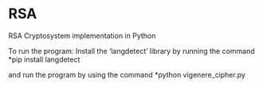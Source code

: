 # RSA
RSA Cryptosystem implementation in Python

To run the program: Install the ‘langdetect’ library by running the command 
*pip install langdetect 

and run the program by using the command 
*python vigenere_cipher.py
